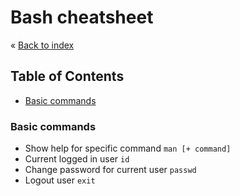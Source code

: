# Bash cheatsheet


&laquo; [Back to index](#)

## Table of Contents
- [Basic commands](#Basic-commands)


### Basic commands

* Show help for specific command ```man [+ command] ```
* Current logged in user ```id```
* Change password for current user ```passwd```
* Logout user ```exit```
